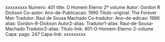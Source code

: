 xxxxxxxxx
Numero: 401
title: O Homem Eterno 2º volume
Autor: Gordon R Dickson
Co-autor: 
Ano-de-Publicacao: 1990
Titulo-original: The Forever Man
Tradutor: Raul de Sousa Machado
Co-tradutor: 
Ano-de-edicao: 1986
alias: Gordon-R-Dickson
Autor2-alias: 
Tradutor1-alias: Raul-de-Sousa-Machado
Tradutor2-alias: 
Titulo-link: 401-O-Homem-Eterno-2-volume
Capa: 
pags: 247
Capa-link: 
xxxxxxxxx